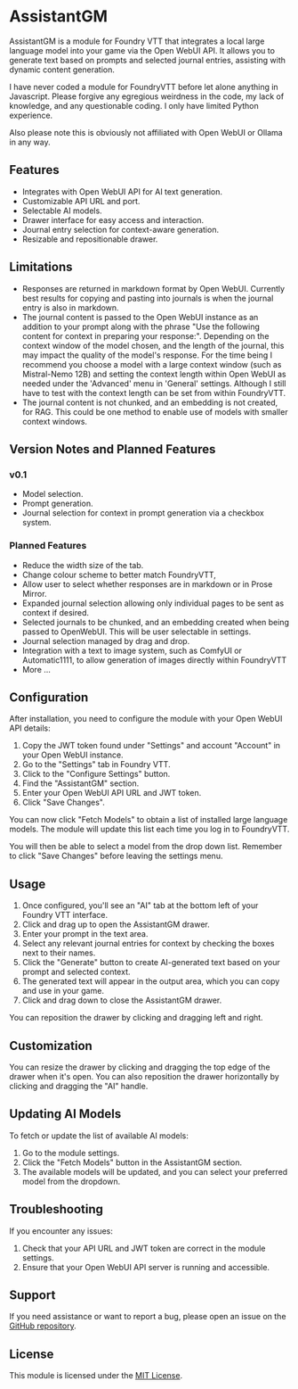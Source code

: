 # AssistantGM

AssistantGM is a module for Foundry VTT that integrates a local large language model into your game via the Open WebUI API. It allows you to generate text based on prompts and selected journal entries, assisting with dynamic content generation. 

I have never coded a module for FoundryVTT before let alone anything in Javascript.  Please forgive any egregious weirdness in the code, my lack of knowledge, and any questionable coding.  I only have limited Python experience. 

Also please note this is obviously not affiliated with Open WebUI or Ollama in any way.

## Features

- Integrates with Open WebUI API for AI text generation.
- Customizable API URL and port.
- Selectable AI models.
- Drawer interface for easy access and interaction.
- Journal entry selection for context-aware generation.
- Resizable and repositionable drawer.

## Limitations

- Responses are returned in markdown format by Open WebUI.  Currently best results for copying and pasting into journals is when the journal entry is also in markdown.
- The journal content is passed to the Open WebUI instance as an addition to your prompt along with the phrase "Use the following content for context in preparing your response:".
  Depending on the context window of the model chosen, and the length of the journal, this may impact the quality of the model's response.  For the time being I recommend you choose a model with a large context window (such as Mistral-Nemo 12B) and setting the context length within Open WebUI as needed under the 'Advanced' menu in 'General' settings.
  Although I still have to test with the context length can be set from within FoundryVTT.
- The journal content is not chunked, and an embedding is not created, for RAG.  This could be one method to enable use of models with smaller context windows.

## Version Notes and Planned Features

### v0.1

- Model selection.
- Prompt generation.
- Journal selection for context in prompt generation via a checkbox system.

### Planned Features

- Reduce the width size of the tab.
- Change colour scheme to better match FoundryVTT,
- Allow user to select whether responses are in markdown or in Prose Mirror.
- Expanded journal selection allowing only individual pages to be sent as context if desired.
- Selected journals to be chunked, and an embedding created when being passed to OpenWebUI.  This will be user selectable in settings.
- Journal selection managed by drag and drop.
- Integration with a text to image system, such as ComfyUI or Automatic1111, to allow generation of images directly within FoundryVTT
- More ...

## Configuration

After installation, you need to configure the module with your Open WebUI API details:

1. Copy the JWT token found under "Settings" and account "Account" in your Open WebUI instance.
2. Go to the "Settings" tab in Foundry VTT.
3. Click to the "Configure Settings" button.
4. Find the "AssistantGM" section.
5. Enter your Open WebUI API URL and JWT token.
6. Click "Save Changes".

You can now click "Fetch Models" to obtain a list of installed large language models.  The module will update this list each time you log in to FoundryVTT.

You will then be able to select a model from the drop down list.  Remember to click "Save Changes" before leaving the settings menu.

## Usage

1. Once configured, you'll see an "AI" tab at the bottom left of your Foundry VTT interface.
2. Click and drag up to open the AssistantGM drawer.
3. Enter your prompt in the text area.
4. Select any relevant journal entries for context by checking the boxes next to their names.
5. Click the "Generate" button to create AI-generated text based on your prompt and selected context.
6. The generated text will appear in the output area, which you can copy and use in your game.
7. Click and drag down to close the AssistantGM drawer.

You can reposition the drawer by clicking and dragging left and right.

## Customization

You can resize the drawer by clicking and dragging the top edge of the drawer when it's open. You can also reposition the drawer horizontally by clicking and dragging the "AI" handle.

## Updating AI Models

To fetch or update the list of available AI models:

1. Go to the module settings.
2. Click the "Fetch Models" button in the AssistantGM section.
3. The available models will be updated, and you can select your preferred model from the dropdown.

## Troubleshooting

If you encounter any issues:

1. Check that your API URL and JWT token are correct in the module settings.
2. Ensure that your Open WebUI API server is running and accessible.

## Support

If you need assistance or want to report a bug, please open an issue on the [GitHub repository](https://github.com/lodosicles/assistant-gm/issues).

## License

This module is licensed under the [MIT License](LICENSE).
